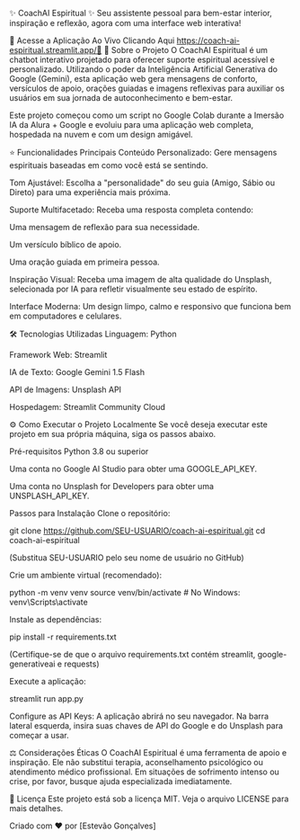 ✨ CoachAI Espiritual ✨
Seu assistente pessoal para bem-estar interior, inspiração e reflexão, agora com uma interface web interativa!

🚀 Acesse a Aplicação Ao Vivo Clicando Aqui https://coach-ai-espiritual.streamlit.app/🚀
📖 Sobre o Projeto
O CoachAI Espiritual é um chatbot interativo projetado para oferecer suporte espiritual acessível e personalizado. Utilizando o poder da Inteligência Artificial Generativa do Google (Gemini), esta aplicação web gera mensagens de conforto, versículos de apoio, orações guiadas e imagens reflexivas para auxiliar os usuários em sua jornada de autoconhecimento e bem-estar.

Este projeto começou como um script no Google Colab durante a Imersão IA da Alura + Google e evoluiu para uma aplicação web completa, hospedada na nuvem e com um design amigável.

⭐ Funcionalidades Principais
Conteúdo Personalizado: Gere mensagens espirituais baseadas em como você está se sentindo.

Tom Ajustável: Escolha a "personalidade" do seu guia (Amigo, Sábio ou Direto) para uma experiência mais próxima.

Suporte Multifacetado: Receba uma resposta completa contendo:

Uma mensagem de reflexão para sua necessidade.

Um versículo bíblico de apoio.

Uma oração guiada em primeira pessoa.

Inspiração Visual: Receba uma imagem de alta qualidade do Unsplash, selecionada por IA para refletir visualmente seu estado de espírito.

Interface Moderna: Um design limpo, calmo e responsivo que funciona bem em computadores e celulares.

🛠️ Tecnologias Utilizadas
Linguagem: Python

Framework Web: Streamlit

IA de Texto: Google Gemini 1.5 Flash

API de Imagens: Unsplash API

Hospedagem: Streamlit Community Cloud

⚙️ Como Executar o Projeto Localmente
Se você deseja executar este projeto em sua própria máquina, siga os passos abaixo.

Pré-requisitos
Python 3.8 ou superior

Uma conta no Google AI Studio para obter uma GOOGLE_API_KEY.

Uma conta no Unsplash for Developers para obter uma UNSPLASH_API_KEY.

Passos para Instalação
Clone o repositório:

git clone https://github.com/SEU-USUARIO/coach-ai-espiritual.git
cd coach-ai-espiritual

(Substitua SEU-USUARIO pelo seu nome de usuário no GitHub)

Crie um ambiente virtual (recomendado):

python -m venv venv
source venv/bin/activate  # No Windows: venv\Scripts\activate

Instale as dependências:

pip install -r requirements.txt

(Certifique-se de que o arquivo requirements.txt contém streamlit, google-generativeai e requests)

Execute a aplicação:

streamlit run app.py

Configure as API Keys:
A aplicação abrirá no seu navegador. Na barra lateral esquerda, insira suas chaves de API do Google e do Unsplash para começar a usar.

⚖️ Considerações Éticas
O CoachAI Espiritual é uma ferramenta de apoio e inspiração. Ele não substitui terapia, aconselhamento psicológico ou atendimento médico profissional. Em situações de sofrimento intenso ou crise, por favor, busque ajuda especializada imediatamente.

📄 Licença
Este projeto está sob a licença MIT. Veja o arquivo LICENSE para mais detalhes.

Criado com ❤️ por [Estevão Gonçalves]
